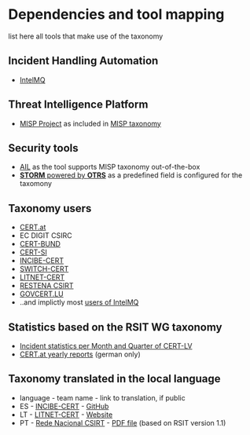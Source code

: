 # Dependencies and tool mapping
list here all tools that make use of the taxonomy

## Incident Handling Automation

  * [IntelMQ](https://intelmq.org)

## Threat Intelligence Platform

  * [MISP Project](http://www.misp-project.org/) as included in [MISP taxonomy](https://www.misp-project.org/taxonomies.html#_rsit)

## Security tools

  * [AIL](https://github.com/CIRCL/AIL-framework) as the tool supports MISP taxonomy out-of-the-box
  * [**STORM** powered by **OTRS**](https://otrs.com/storm/) as a predefined field is configured for the taxomony

## Taxonomy users
  * [CERT.at](https://www.cert.at)
  * EC DIGIT CSIRC
  * [CERT-BUND](https://www.bsi.bund.de/EN/Topics/IT-Crisis-Management/CERT-Bund/cert-bund_node.html)
  * [CERT-SI](https://www.cert.si/)
  * [INCIBE-CERT](https://www.incibe-cert.es)
  * [SWITCH-CERT](https://www.switch.ch/security/)
  * [LITNET-CERT](https://cert.litnet.lt/)
  * [RESTENA CSIRT](https://www.restena.lu/csirt)
  * [GOVCERT.LU](https://www.govcert.lu/)
  *  ..and implictly most [users of IntelMQ](https://github.com/certtools/intelmq/network/members)




## Statistics based on the RSIT WG taxonomy
  * [Incident statistics per Month and Quarter of CERT-LV](https://cert.lv/lv/incidenti/statistika)
  * [CERT.at yearly reports](https://cert.at/de/berichte/) (german only)

## Taxonomy translated in the local language
  * language - team name - link to translation, if public
  * ES - [INCIBE-CERT](https://www.incibe-cert.es/en) - [GitHub](https://github.com/flosada/RSITaxonomy_ES/blob/master/humanv1.md)
  * LT - [LITNET-CERT](https://cert.litnet.lt/) - [Website](https://cert.litnet.lt/incidentu-taksonomija/)
  * PT - [Rede Nacional CSIRT](https://redecsirt.pt/) - [PDF file](https://www.redecsirt.pt/files/RNCSIRT_Taxonomia_v3.0.pdf) (based on RSIT version 1.1)
